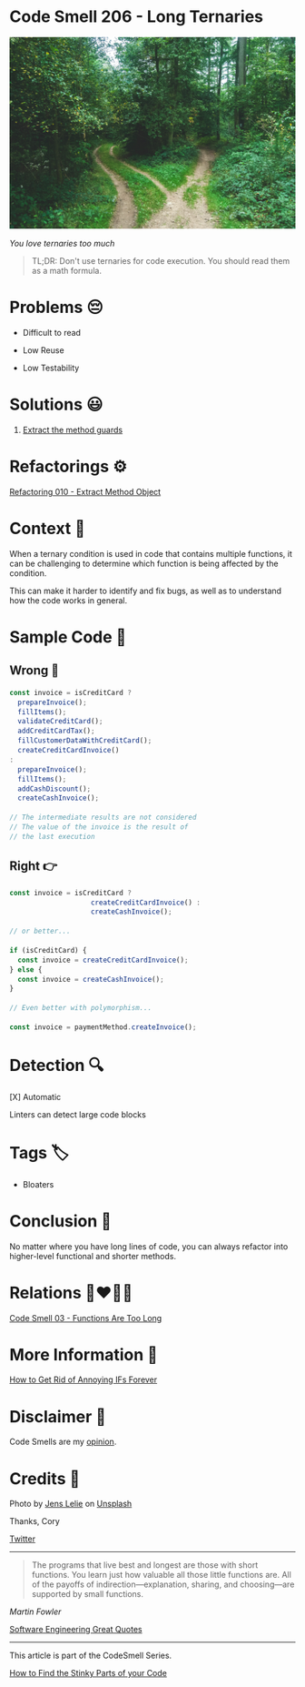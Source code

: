 # Code Smell 206 - Long Ternaries
            
![Code Smell 206 - Long Ternaries](Code%20Smell%20206%20-%20Long%20Ternaries.jpg)

*You love ternaries too much*

> TL;DR: Don't use ternaries for code execution. You should read them as a math formula.

# Problems 😔 

- Difficult to read

- Low Reuse

- Low Testability

# Solutions 😃

1. [Extract the method guards](https://github.com/mcsee/Software-Design-Articles/tree/main/Articles/Refactorings/Refactoring%20010%20-%20Extract%20Method%20Object/readme.md)

# Refactorings ⚙️

[Refactoring 010 - Extract Method Object](https://github.com/mcsee/Software-Design-Articles/tree/main/Articles/Refactorings/Refactoring%20010%20-%20Extract%20Method%20Object/readme.md)

# Context 💬

When a ternary condition is used in code that contains multiple functions, it can be challenging to determine which function is being affected by the condition. 

This can make it harder to identify and fix bugs, as well as to understand how the code works in general.

# Sample Code 📖

## Wrong 🚫

<!-- [Gist Url](https://gist.github.com/mcsee/274faf5d13f9853f63228fa10ee45d7e) -->

```javascript
const invoice = isCreditCard ? 
  prepareInvoice();
  fillItems();
  validateCreditCard();
  addCreditCardTax();
  fillCustomerDataWithCreditCard();
  createCreditCardInvoice() 
:
  prepareInvoice();
  fillItems();
  addCashDiscount();
  createCashInvoice();

// The intermediate results are not considered
// The value of the invoice is the result of
// the last execution
```

## Right 👉

<!-- [Gist Url](https://gist.github.com/mcsee/36ef3f34e5767f120dcabe8eebda1072) -->

```javascript
const invoice = isCreditCard ? 
                    createCreditCardInvoice() :
                    createCashInvoice();

// or better... 

if (isCreditCard) {
  const invoice = createCreditCardInvoice();
} else {
  const invoice = createCashInvoice();
}

// Even better with polymorphism...

const invoice = paymentMethod.createInvoice();
```

# Detection 🔍

[X] Automatic 

Linters can detect large code blocks

# Tags 🏷️

- Bloaters

# Conclusion 🏁

No matter where you have long lines of code, you can always refactor into higher-level functional and shorter methods.

# Relations 👩‍❤️‍💋‍👨

[Code Smell 03 - Functions Are Too Long](https://github.com/mcsee/Software-Design-Articles/tree/main/Articles/Code%20Smells/Code%20Smell%2003%20-%20Functions%20Are%20Too%20Long/readme.md)

# More Information 📕

[How to Get Rid of Annoying IFs Forever](https://github.com/mcsee/Software-Design-Articles/tree/main/Articles/Theory/How%20to%20Get%20Rid%20of%20Annoying%20IFs%20Forever/readme.md)

# Disclaimer 📘

Code Smells are my [opinion](https://github.com/mcsee/Software-Design-Articles/tree/main/Articles/Blogging/I%20Wrote%20More%20than%2090%20Articles%20on%202021%20Here%20is%20What%20I%20Learned/readme.md).

# Credits 🙏

Photo by [Jens Lelie](https://unsplash.com/@madebyjens) on [Unsplash](https://unsplash.com/photos/u0vgcIOQG08)

Thanks, Cory 

[Twitter](https://x.com/1644774155642863616)
    
* * *

> The programs that live best and longest are those with short functions. You learn just how valuable all those little functions are. All of the payoffs of indirection—explanation, sharing, and choosing—are supported by small functions.

_Martin Fowler_

[Software Engineering Great Quotes](https://github.com/mcsee/Software-Design-Articles/tree/main/Articles/Quotes/Software%20Engineering%20Great%20Quotes/readme.md)

* * *

This article is part of the CodeSmell Series.

[How to Find the Stinky Parts of your Code](https://github.com/mcsee/Software-Design-Articles/tree/main/Articles/Code%20Smells/How%20to%20Find%20the%20Stinky%20parts%20of%20your%20Code/readme.md)